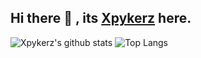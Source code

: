 
## Hi there 👋 , its [Xpykerz](https://xpykerz.in/) here.

![Xpykerz's github stats](https://github-readme-stats.vercel.app/api?username=Cyberjeevi&count_private=true&show_icons=true&theme=dark)
![Top Langs](https://github-readme-stats.vercel.app/api/top-langs/?username=CyberJeevi&hide=&layout=compact&theme=dark)
<!--
**cyberjeevi/CyberJeevi** is a ✨ _special_ ✨ repository because its `README.md` (this file) appears on your GitHub profile.

Here are some ideas to get you started:

- 🔭 I’m currently working on ...
- 🌱 I’m currently learning ...
- 👯 I’m looking to collaborate on ...
- 🤔 I’m looking for help with ...
- 💬 Ask me about ...
- 📫 How to reach me: ...
- 😄 Pronouns: ...
- ⚡ Fun fact: ...
-->
